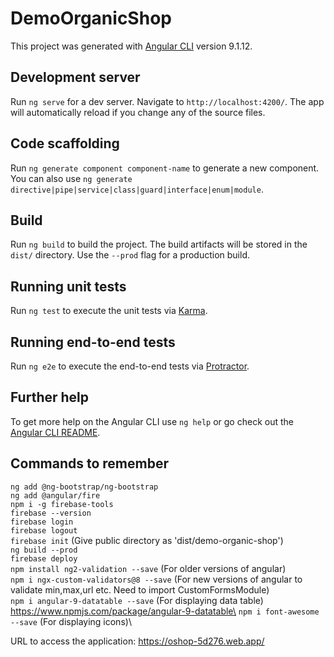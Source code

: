 # DemoOrganicShop

This project was generated with [Angular CLI](https://github.com/angular/angular-cli) version 9.1.12.

## Development server

Run `ng serve` for a dev server. Navigate to `http://localhost:4200/`. The app will automatically reload if you change any of the source files.

## Code scaffolding

Run `ng generate component component-name` to generate a new component. You can also use `ng generate directive|pipe|service|class|guard|interface|enum|module`.

## Build

Run `ng build` to build the project. The build artifacts will be stored in the `dist/` directory. Use the `--prod` flag for a production build.

## Running unit tests

Run `ng test` to execute the unit tests via [Karma](https://karma-runner.github.io).

## Running end-to-end tests

Run `ng e2e` to execute the end-to-end tests via [Protractor](http://www.protractortest.org/).

## Further help

To get more help on the Angular CLI use `ng help` or go check out the [Angular CLI README](https://github.com/angular/angular-cli/blob/master/README.md).

## Commands to remember
`ng add @ng-bootstrap/ng-bootstrap` \
`ng add @angular/fire`\
`npm i -g firebase-tools`\
`firebase --version`\
`firebase login`\
`firebase logout`\
`firebase init` (Give public directory as 'dist/demo-organic-shop')\
`ng build --prod`\
`firebase deploy`\
`npm install ng2-validation --save` (For older versions of angular)\
`npm i ngx-custom-validators@8 --save` (For new versions of angular to validate min,max,url etc. Need to import CustomFormsModule)\
`npm i angular-9-datatable --save` (For displaying data table)\
https://www.npmjs.com/package/angular-9-datatable\
`npm i font-awesome --save` (For displaying icons)\

URL to access the application:
https://oshop-5d276.web.app/

